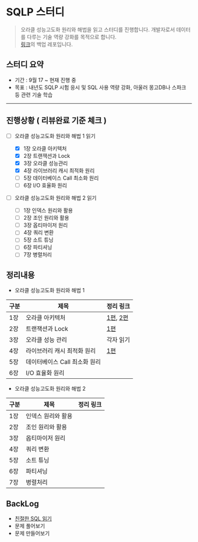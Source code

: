 # SQLP 스터디

> 오라클 성능고도화 원리와 해법을 읽고 스터디를 진행합니다. 개발자로서 데이터를 다루는 기술 역량 강화를 목적으로 합니다.  
> [링크](https://github.com/kmw8551/study/tree/main/oraclearch)의 백업 레포입니다.

## 스터디 요약
- 기간 : 9월 17 ~ 현재 진행 중
- 목표 : 내년도 SQLP 시험 응시 및 SQL 사용 역량 강화, 아울러 몽고DB나 스파크 등 관련 기술 학습

---

## 진행상황 ( 리뷰완료 기준 체크 )
- [ ] 오라클 성능고도화 원리와 해법 1 읽기 

  - [X] 1장 오라클 아키텍처
  - [X] 2장 트랜잭션과 Lock
  - [X] 3장 오라클 성능관리
  - [X] 4장 라이브러리 캐시 최적화 원리
  - [ ] 5장 데이터베이스 Call 최소화 원리
  - [ ] 6장 I/O 효율화 원리
  
- [ ] 오라클 성능고도화 원리와 해법 2 읽기
  - [ ] 1장 인덱스 원리와 활용
  - [ ] 2장 조인 원리와 활용
  - [ ] 3장 옵티마이저 원리
  - [ ] 4장 쿼리 변환
  - [ ] 5장 소트 튜닝
  - [ ] 6장 파티셔닝
  - [ ] 7장 병렬처리

## 정리내용
- 오라클 성능고도화 원리와 해법 1

| 구분 | 제목 | 정리 링크 |
| ----- | ----- | ----- |
| 1장 | 오라클 아키텍처 | [1편][1장_1편], [2편][1장_2편] |
| 2장 | 트랜잭션과 Lock | [1편][2장_1편] |
| 3장 | 오라클 성능 관리 | 각자 읽기 |
| 4장 | 라이브러리 캐시 최적화 원리 | [1편][4장] |
| 5장 | 데이터베이스 Call 최소화 원리 | |
| 6장 | I/O 효율화 원리 | |


- 오라클 성능고도화 원리와 해법 2


| 구분 | 제목 | 정리 링크 |
| ----- | ----- | ----- |
| 1장 | 인덱스 원리와 활용 | |
| 2장 | 조인 원리와 활용 | |
| 3장 | 옵티마이저 원리 | |
| 4장 | 쿼리 변환 | |
| 5장 | 소트 튜닝 | |
| 6장 | 파티셔닝 | |
| 7장 | 병렬처리 | |


## BackLog
- [친절한 SQL 읽기][친절한SQL]
- 문제 풀어보기
- 문제 만들어보기


[//]: # (These are reference links used in the body of this note and get stripped out when the markdown processor does its job. There is no need to format nicely because it shouldn't be seen. Thanks SO - http://stackoverflow.com/questions/4823468/store-comments-in-markdown-syntax)
   [친절한SQL]: <https://github.com/t0e8r1r4y/SQLP_STUDY/wiki>
   [1장_1편]: <https://github.com/kmw8551/study/blob/main/oraclearch/chapter/20220925_1%EC%9E%A5.md>
   [1장_2편]: <https://github.com/kmw8551/study/blob/main/oraclearch/chapter/221004_study.md>
   [2장_1편]: <https://github.com/kmw8551/study/blob/main/oraclearch/chapter/221013_2%EC%9E%A5.md>
   [4장]: <https://github.com/kmw8551/study/blob/main/oraclearch/chapter/chapter4.md>

